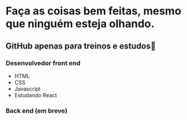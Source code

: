# Faça as coisas bem feitas, mesmo que ninguém esteja olhando.
## GitHub apenas para treinos e estudos👋

### Desenvolvedor front end  

- HTML
- CSS
- Javascript
- Estudando  React

### Back end (em breve)

